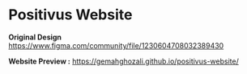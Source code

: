 # Positivus Website
**Original Design**
https://www.figma.com/community/file/1230604708032389430

**Website Preview :**
https://gemahghozali.github.io/positivus-website/
